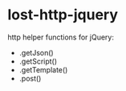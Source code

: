 # lost-http-jquery

http helper functions for jQuery:

- .getJson()
- .getScript()
- .getTemplate()
- .post()
